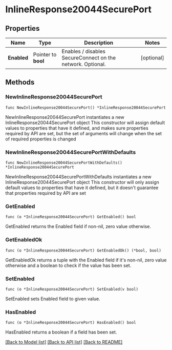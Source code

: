 # InlineResponse20044SecurePort

## Properties

Name | Type | Description | Notes
------------ | ------------- | ------------- | -------------
**Enabled** | Pointer to **bool** | Enables / disables SecureConnect on the network. Optional. | [optional] 

## Methods

### NewInlineResponse20044SecurePort

`func NewInlineResponse20044SecurePort() *InlineResponse20044SecurePort`

NewInlineResponse20044SecurePort instantiates a new InlineResponse20044SecurePort object
This constructor will assign default values to properties that have it defined,
and makes sure properties required by API are set, but the set of arguments
will change when the set of required properties is changed

### NewInlineResponse20044SecurePortWithDefaults

`func NewInlineResponse20044SecurePortWithDefaults() *InlineResponse20044SecurePort`

NewInlineResponse20044SecurePortWithDefaults instantiates a new InlineResponse20044SecurePort object
This constructor will only assign default values to properties that have it defined,
but it doesn't guarantee that properties required by API are set

### GetEnabled

`func (o *InlineResponse20044SecurePort) GetEnabled() bool`

GetEnabled returns the Enabled field if non-nil, zero value otherwise.

### GetEnabledOk

`func (o *InlineResponse20044SecurePort) GetEnabledOk() (*bool, bool)`

GetEnabledOk returns a tuple with the Enabled field if it's non-nil, zero value otherwise
and a boolean to check if the value has been set.

### SetEnabled

`func (o *InlineResponse20044SecurePort) SetEnabled(v bool)`

SetEnabled sets Enabled field to given value.

### HasEnabled

`func (o *InlineResponse20044SecurePort) HasEnabled() bool`

HasEnabled returns a boolean if a field has been set.


[[Back to Model list]](../README.md#documentation-for-models) [[Back to API list]](../README.md#documentation-for-api-endpoints) [[Back to README]](../README.md)


